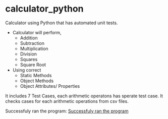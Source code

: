 # calculator_python

Calculator using Python that has automated unit tests.
* Calculator will perform,
  * Addition
  * Subtraction
  * Multiplication
  * Division
  * Squares
  * Square Root
* Using correct
  * Static Methods
  * Object Methods
  * Object Attributes/ Properties

It includes 7 Test Cases, each arithmetic operatons has sperate test case.
It checks cases for each arithmetic operations from csv files. 

Successfuly ran the program: [Successfuly ran the program](https://github.com/devshah2806/calculator_python/blob/master/Image/Project_1.PNG "Screenshot")

